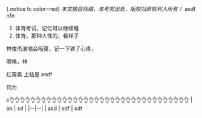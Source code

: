 {.notice tc color=red}
*本文摘自网络，未考究出处，版权归原权利人所有！*
asdf
nfn

1. 体育考试，记忆可以继续睡
2. 体育，那种人性的，看样子

林俊杰演唱会哦莫，记一下铁了心疼，

嗯咯，林

红霉素
上枯是
asdf


何为

s👌👌👌👌👌👌👌👌👌👌👌👌👌👌👌👌👌👌👌👌👌👌👌👌👌👌👌👌👌👌👌👌👌👌
| ab | sd |
|--|--|
| asd | sdf |
sdf
